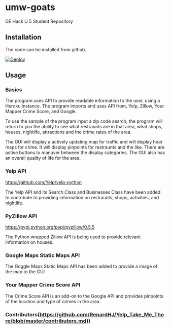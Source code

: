 # umw-goats
DE Hack U 5 Student Repository

## Installation

The code can be installed from github.

[![Deploy](https://www.herokucdn.com/deploy/button.png)](https://heroku.com/deploy)

## Usage
### Basics

The program uses API to provide readable information to the user, using a Heroku instance.
The program imports and uses API from, Yelp, Zillow, Your Mapper Crime Score, and Google.

To use the sample of the program input a zip code search, the program will return to you the ability to see what restraunts are in that area, what shops, houses, nightlife, attractions and the crime rates of the area. 

The GUI will display a actively updating map for traffic and will display heat maps for crime. It will display pinpoints for restraunts and the like. There are active buttons to manuver between the display categories. The GUI also has an overall quality of life for the area. 

### Yelp API

https://github.com/Yelp/yelp-python

The Yelp API and its Search Class and Businesses Class have been added to contribute to providing information on restraunts, shops, activities, and nightlife. 

### PyZillow API

https://pypi.python.org/pypi/pyzillow/0.5.5

The Python wrapped Zillow API is being used to provide relevant information on houses. 

### Google Maps Static Maps API

The Goggle Maps Static Maps API has been added to provide a image of the map to the GUI

### Your Mapper Crime Score API

The Crime Score API is an add-on to the Google API  and provides pinpoints of the location and type of crimes in the area. 

### **Contributors(https://github.com/RenardHJ/Yelp_Take_Me_There/blob/master/contributors.md))**
